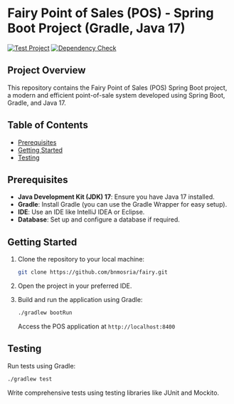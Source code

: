 
# Fairy Point of Sales (POS) - Spring Boot Project (Gradle, Java 17)
[![Test Project](https://github.com/bnmosria/fairy/actions/workflows/test-project.yml/badge.svg)](https://github.com/bnmosria/fairy/actions/workflows/test-project.yml)
[![Dependency Check](https://github.com/bnmosria/fairy/actions/workflows/dependency-check.yml/badge.svg)](https://github.com/bnmosria/fairy/actions/workflows/dependency-check.yml)

## Project Overview

This repository contains the Fairy Point of Sales (POS) Spring Boot project, a modern and efficient point-of-sale system developed using Spring Boot, Gradle, and Java 17.

## Table of Contents

- [Prerequisites](#prerequisites)
- [Getting Started](#getting-started)
- [Testing](#testing)

## Prerequisites

- **Java Development Kit (JDK) 17**: Ensure you have Java 17 installed.
- **Gradle**: Install Gradle (you can use the Gradle Wrapper for easy setup).
- **IDE**: Use an IDE like IntelliJ IDEA or Eclipse.
- **Database**: Set up and configure a database if required.

## Getting Started

1. Clone the repository to your local machine:

   ```bash
   git clone https://github.com/bnmosria/fairy.git
   ```

2. Open the project in your preferred IDE.

3. Build and run the application using Gradle:

   ```bash
   ./gradlew bootRun
   ```

   Access the POS application at `http://localhost:8400`

## Testing

Run tests using Gradle:

```bash
./gradlew test
```

Write comprehensive tests using testing libraries like JUnit and Mockito.
